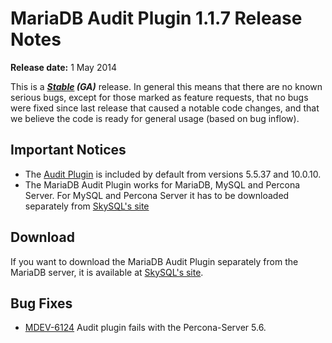 # MariaDB Audit Plugin 1.1.7 Release Notes

<strong>Release date:</strong> 1 May 2014

This is a <strong><em>[Stable](/kb/en/release-criteria/) (GA)</em></strong> release. In general this means that there are no known serious bugs, except for those marked as feature requests, that no bugs were fixed since last release that caused a notable code changes, and that we believe the code is ready for general usage (based on bug inflow).

## Important Notices

- The [Audit Plugin](/columns-storage-engines-and-plugins/plugins/mariadb-audit-plugin/) is included by default from versions 5.5.37 and 10.0.10.
- The MariaDB Audit Plugin works for MariaDB, MySQL and Percona Server. For MySQL and Percona Server it has to be downloaded separately from [SkySQL's site](http://www.skysql.com/downloads/mariadb-audit-plugin)

## Download

If you want to download the MariaDB Audit Plugin separately from the MariaDB server, it is available at [SkySQL's site](http://www.skysql.com/downloads/mariadb-audit-plugin).

## Bug Fixes

- [MDEV-6124](https://jira.mariadb.org/browse/MDEV-6124) Audit plugin fails with the Percona-Server 5.6.